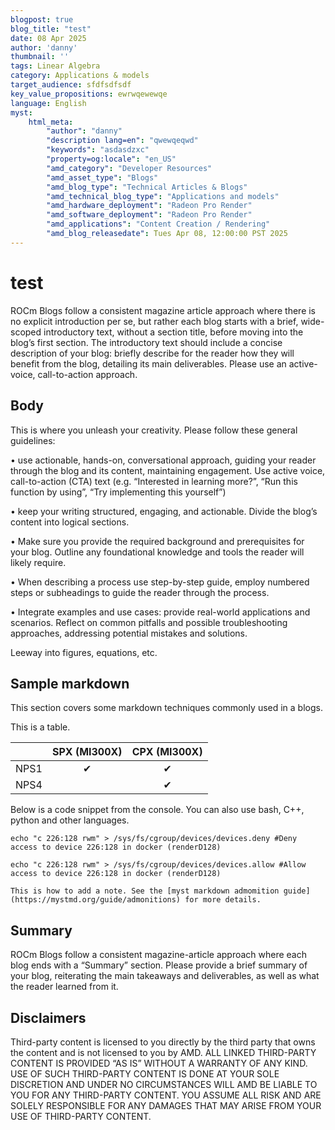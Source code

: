 ```yaml
---
blogpost: true
blog_title: "test"
date: 08 Apr 2025
author: 'danny'
thumbnail: ''
tags: Linear Algebra
category: Applications & models
target_audience: sfdfsdfsdf
key_value_propositions: ewrwqewewqe
language: English
myst:
    html_meta:
        "author": "danny"
        "description lang=en": "qwewqeqwd"
        "keywords": "asdasdzxc"
        "property=og:locale": "en_US"
        "amd_category": "Developer Resources"
        "amd_asset_type": "Blogs"
        "amd_blog_type": "Technical Articles & Blogs"
        "amd_technical_blog_type": "Applications and models"
        "amd_hardware_deployment": "Radeon Pro Render"
        "amd_software_deployment": "Radeon Pro Render"
        "amd_applications": "Content Creation / Rendering"
        "amd_blog_releasedate": Tues Apr 08, 12:00:00 PST 2025
---
```

<!---
Copyright (c) 2025 Advanced Micro Devices, Inc. (AMD)

Permission is hereby granted, free of charge, to any person obtaining a copy
of this software and associated documentation files (the "Software"), to deal
in the Software without restriction, including without limitation the rights
to use, copy, modify, merge, publish, distribute, sublicense, and/or sell
copies of the Software, and to permit persons to whom the Software is
furnished to do so, subject to the following conditions:

The above copyright notice and this permission notice shall be included in all
copies or substantial portions of the Software.

THE SOFTWARE IS PROVIDED "AS IS", WITHOUT WARRANTY OF ANY KIND, EXPRESS OR
IMPLIED, INCLUDING BUT NOT LIMITED TO THE WARRANTIES OF MERCHANTABILITY,
FITNESS FOR A PARTICULAR PURPOSE AND NONINFRINGEMENT. IN NO EVENT SHALL THE
AUTHORS OR COPYRIGHT HOLDERS BE LIABLE FOR ANY CLAIM, DAMAGES OR OTHER
LIABILITY, WHETHER IN AN ACTION OF CONTRACT, TORT OR OTHERWISE, ARISING FROM,
OUT OF OR IN CONNECTION WITH THE SOFTWARE OR THE USE OR OTHER DEALINGS IN THE
SOFTWARE.
--->

# test

ROCm Blogs follow a consistent magazine article approach where there is no explicit introduction per se,
but rather each blog starts with a brief, wide-scoped introductory text, without a section title,
before moving into the blog’s first section.
The introductory text should include a concise description of your blog: briefly describe for the
reader how they will benefit from the blog, detailing its main deliverables. Please use an active-voice,
call-to-action approach.

## Body

This is where you unleash your creativity. Please follow these general guidelines:

• use actionable, hands-on, conversational approach, guiding your reader through the blog and its content, maintaining engagement. Use active voice, call-to-action (CTA) text (e.g. “Interested in learning more?”, “Run this function by using”, “Try implementing this yourself”)

• keep your writing structured, engaging, and actionable. Divide the blog’s content into logical sections. 

• Make sure you provide the required background and prerequisites for your blog. Outline any foundational knowledge and tools the reader will likely require.

• When describing a process use step-by-step guide, employ numbered steps or subheadings to guide the reader through the process.

• Integrate examples and use cases: provide real-world applications and scenarios. Reflect on common pitfalls and possible troubleshooting approaches, addressing potential mistakes and solutions.

Leeway into figures, equations, etc.

## Sample markdown

This section covers some markdown techniques commonly used in a blogs.

This is a table.

|      | SPX (MI300X) | CPX (MI300X) |
| ---- | :----------: | :----------: |
| NPS1 |      ✔       |      ✔       |
| NPS4 |              |      ✔       |

Below is a code snippet from the console. You can also use bash, C++, python and other languages.

```console
echo "c 226:128 rwm" > /sys/fs/cgroup/devices/devices.deny #Deny access to device 226:128 in docker (renderD128)

echo "c 226:128 rwm" > /sys/fs/cgroup/devices/devices.allow #Allow access to device 226:128 in docker (renderD128)
```

```{note}
This is how to add a note. See the [myst markdown admomition guide](https://mystmd.org/guide/admonitions) for more details.
```

## Summary

ROCm Blogs follow a consistent magazine-article approach where each blog ends with a “Summary” section.
Please provide a brief summary of your blog, reiterating the main takeaways and deliverables, as well
as what the reader learned from it.

## Disclaimers

Third-party content is licensed to you directly by the third party that owns the
content and is not licensed to you by AMD. ALL LINKED THIRD-PARTY CONTENT IS
PROVIDED “AS IS” WITHOUT A WARRANTY OF ANY KIND. USE OF SUCH THIRD-PARTY CONTENT
IS DONE AT YOUR SOLE DISCRETION AND UNDER NO CIRCUMSTANCES WILL AMD BE LIABLE TO
YOU FOR ANY THIRD-PARTY CONTENT. YOU ASSUME ALL RISK AND ARE SOLELY RESPONSIBLE
FOR ANY DAMAGES THAT MAY ARISE FROM YOUR USE OF THIRD-PARTY CONTENT.
